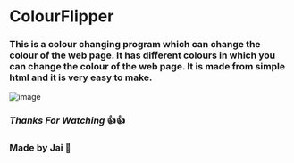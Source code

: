 # ColourFlipper
### This is a **colour changing program** which can change the colour of the web page. It has different colours in which you can change the colour of the web page. It is made from simple html and it is very easy to make.
![image](https://user-images.githubusercontent.com/79037585/112262148-298b2c80-8c93-11eb-81cf-2321efcf6160.png)
### _Thanks For Watching_ :+1::+1:
### **Made by Jai** :boy:
